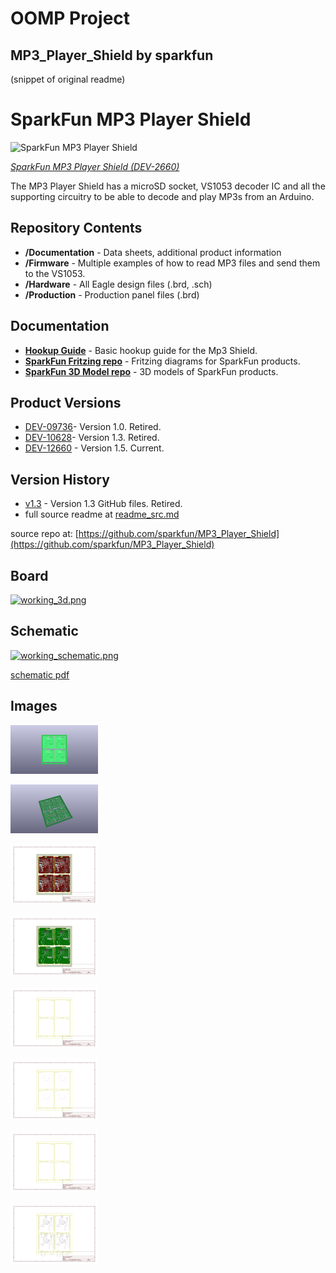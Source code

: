 # OOMP Project  
## MP3_Player_Shield  by sparkfun  
  
(snippet of original readme)  
  
SparkFun MP3 Player Shield  
==========================  
  
![SparkFun MP3 Player Shield](https://cdn.sparkfun.com//assets/parts/9/3/7/1/12660-03a.jpg)    
  
[*SparkFun MP3 Player Shield (DEV-2660)*](https://www.sparkfun.com/products/12660)  
  
The MP3 Player Shield has a microSD socket, VS1053 decoder IC and all the supporting circuitry to be able to decode and play MP3s from an Arduino.  
  
Repository Contents  
-------------------  
  
* **/Documentation** - Data sheets, additional product information  
* **/Firmware** - Multiple examples of how to read MP3 files and send them to the VS1053.  
* **/Hardware** - All Eagle design files (.brd, .sch)  
* **/Production** - Production panel files (.brd)  
  
Documentation  
--------------  
* **[Hookup Guide](https://learn.sparkfun.com/tutorials/mp3-player-shield-hookup-guide-v15)** - Basic hookup guide for the Mp3 Shield.  
* **[SparkFun Fritzing repo](https://github.com/sparkfun/Fritzing_Parts)** - Fritzing diagrams for SparkFun products.  
* **[SparkFun 3D Model repo](https://github.com/sparkfun/3D_Models)** - 3D models of SparkFun products.   
  
Product Versions  
----------------  
* [DEV-09736](https://www.sparkfun.com/products/retired/9736)- Version 1.0. Retired.   
* [DEV-10628](https://www.sparkfun.com/products/retired/10628)- Version 1.3. Retired.   
* [DEV-12660](https://www.sparkfun.com/products/12660) - Version 1.5. Current.   
  
Version History  
---------------  
* [v1.3](https://github.com/sparkfun/MP3_Player_Shield/tree/V_1.3) - Version 1.3 GitHub files. Retired.   
*   
  full source readme at [readme_src.md](readme_src.md)  
  
source repo at: [https://github.com/sparkfun/MP3_Player_Shield](https://github.com/sparkfun/MP3_Player_Shield)  
## Board  
  
[![working_3d.png](working_3d_600.png)](working_3d.png)  
## Schematic  
  
[![working_schematic.png](working_schematic_600.png)](working_schematic.png)  
  
[schematic pdf](working_schematic.pdf)  
## Images  
  
[![working_3D_bottom.png](working_3D_bottom_140.png)](working_3D_bottom.png)  
  
[![working_3D_top.png](working_3D_top_140.png)](working_3D_top.png)  
  
[![working_assembly_page_01.png](working_assembly_page_01_140.png)](working_assembly_page_01.png)  
  
[![working_assembly_page_02.png](working_assembly_page_02_140.png)](working_assembly_page_02.png)  
  
[![working_assembly_page_03.png](working_assembly_page_03_140.png)](working_assembly_page_03.png)  
  
[![working_assembly_page_04.png](working_assembly_page_04_140.png)](working_assembly_page_04.png)  
  
[![working_assembly_page_05.png](working_assembly_page_05_140.png)](working_assembly_page_05.png)  
  
[![working_assembly_page_06.png](working_assembly_page_06_140.png)](working_assembly_page_06.png)  

